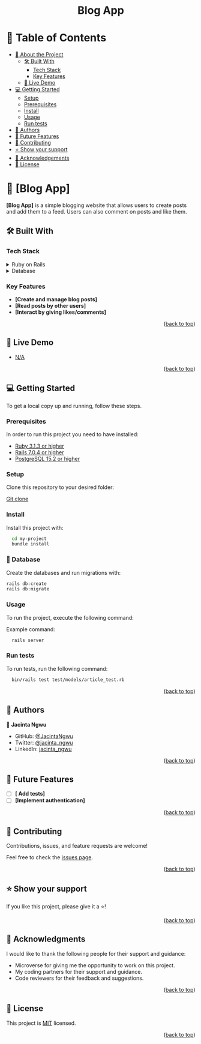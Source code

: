 <a name="readme-top"></a>

<div align="center">

  <h1 color="Blue"><b>Blog App</b></h1>

</div>

<!-- TABLE OF CONTENTS -->

# 📗 Table of Contents

- [📖 About the Project](#about-project)
  - [🛠 Built With](#built-with)
    - [Tech Stack](#tech-stack)
    - [Key Features](#key-features)
  - [🚀 Live Demo](#live-demo)
- [💻 Getting Started](#getting-started)
  - [Setup](#setup)
  - [Prerequisites](#prerequisites)
  - [Install](#install)
  - [Usage](#usage)
  - [Run tests](#run-tests)
- [👥 Authors](#authors)
- [🔭 Future Features](#future-features)
- [🤝 Contributing](#contributing)
- [⭐️ Show your support](#support)
- [🙏 Acknowledgements](#acknowledgements)
- [📝 License](#license)

<!-- PROJECT DESCRIPTION -->

# 📖 [Blog App] <a name="about-project"></a>

**[Blog App]** is a simple blogging website that allows users to create posts and add them to a feed. Users can also comment on posts and like them.

## 🛠 Built With <a name="built-with"></a>

### Tech Stack <a name="tech-stack"></a>

<details>
  <summary>Ruby on Rails</summary>
  <ul>
    <li><a href="https://rubyonrails.org/">Ruby on Rails</a></li>
  </ul>
</details>

<details>
<summary>Database</summary>
  <ul>
    <li><a href="https://www.postgresql.org/">PostgreSQL</a></li>
  </ul>
</details>

<!-- Features -->

### Key Features <a name="key-features"></a>

- **[Create and manage blog posts]**
- **[Read posts by other users]**
- **[Interact by giving likes/comments]**

<p align="right">(<a href="#readme-top">back to top</a>)</p>

<!-- LIVE DEMO -->

## 🚀 Live Demo <a name="live-demo"></a>

- [N/A](https://google.com)

<p align="right">(<a href="#readme-top">back to top</a>)</p>

<!-- GETTING STARTED -->

## 💻 Getting Started <a name="getting-started"></a>

To get a local copy up and running, follow these steps.

### Prerequisites

In order to run this project you need to have installed:

- [Ruby 3.1.3 or higher](https://www.ruby-lang.org/en/)
- [Rails 7.0.4 or higher](https://rubyonrails.org/)
- [PostgreSQL 15.2 or higher](https://www.postgresql.org/)


### Setup

Clone this repository to your desired folder:

[Git clone](https://github.com/JacintaNgwu/Blog-App.git)

### Install

Install this project with:

```sh
  cd my-project
  bundle install
```

### 💾 Database

Create the databases and run migrations with:

```sh
rails db:create
rails db:migrate
```

### Usage

To run the project, execute the following command:

Example command:

```sh
  rails server
```

### Run tests

To run tests, run the following command:


```sh
  bin/rails test test/models/article_test.rb
```

<p align="right">(<a href="#readme-top">back to top</a>)</p>

<!-- AUTHORS -->

## 👥 Authors <a name="authors"></a>

👤 **Jacinta Ngwu**

- GitHub: [@JacintaNgwu](https://github.com/JacintaNgwu)
- Twitter: [@jacinta_ngwu](https://twitter.com/jacinta_ngwu)
- LinkedIn: [jacinta_ngwu](https://www.linkedin.com/in/jacintangwu/)

<p align="right">(<a href="#readme-top">back to top</a>)</p>

<!-- FUTURE FEATURES -->

## 🔭 Future Features <a name="future-features"></a>

- [ ] **[ Add tests]**
- [ ] **[Implement authentication]**

<p align="right">(<a href="#readme-top">back to top</a>)</p>

<!-- CONTRIBUTING -->

## 🤝 Contributing <a name="contributing"></a>

Contributions, issues, and feature requests are welcome!

Feel free to check the [issues page](https://github.com/JacintaNgwu/Blog-App/issues).

<p align="right">(<a href="#readme-top">back to top</a>)</p>

<!-- SUPPORT -->

## ⭐️ Show your support <a name="support"></a>

If you like this project, please give it a ⭐️!

<p align="right">(<a href="#readme-top">back to top</a>)</p>

<!-- ACKNOWLEDGEMENTS -->

## 🙏 Acknowledgments <a name="acknowledgements"></a>

I would like to thank the following people for their support and guidance:
- Microverse for giving me the opportunity to work on this project.
- My coding partners for their support and guidance.
- Code reviewers for their feedback and suggestions.

<p align="right">(<a href="#readme-top">back to top</a>)</p>

<!-- LICENSE -->

## 📝 License <a name="license"></a>

This project is [MIT](./LICENSE) licensed.

<p align="right">(<a href="#readme-top">back to top</a>)</p>
